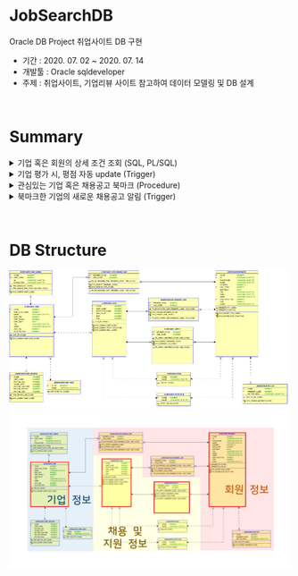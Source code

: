 # JobSearchDB
Oracle DB Project
취업사이트 DB 구현
- 기간 : 2020. 07. 02 ~ 2020. 07. 14
- 개발툴 : Oracle sqldeveloper
- 주제 : 취업사이트, 기업리뷰 사이트 참고하여 데이터 모델링 및 DB 설계

&nbsp;&nbsp;&nbsp;

# Summary
<details markdown = "1">
<summary>기업 혹은 회원의 상세 조건 조회 (SQL, PL/SQL)</summary>

![image](pptImages/1.PNG)
![image](pptImages/2.PNG)

</details>

<details markdown = "1">
<summary>기업 평가 시, 평점 자동 update (Trigger)</summary>

![image](pptImages/3.PNG)

</details>

<details markdown = "1">
<summary>관심있는 기업 혹은 채용공고 북마크 (Procedure)</summary>

![image](pptImages/4.PNG)
![image](pptImages/5.PNG)

</details>

<details markdown = "1">
<summary>북마크한 기업의 새로운 채용공고 알림 (Trigger)</summary>

![image](pptImages/6.PNG)

</details>

&nbsp;&nbsp;&nbsp;

# DB Structure
![imege](jobsearchERD.png)
![image](pptImages/0.PNG)
